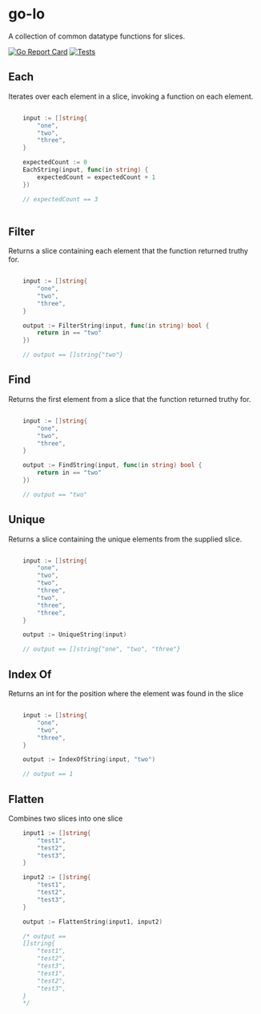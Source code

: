 # go-lo

A collection of common datatype functions for slices.

[![Go Report Card](https://goreportcard.com/badge/github.com/cmaurer/go-lo)](https://goreportcard.com/report/github.com/cmaurer/go-lo)
[![Tests](https://github.com/cmaurer/go-lo/workflows/tests/badge.svg)](https://goreportcard.com/report/github.com/cmaurer/go-lo)

## Each

Iterates over each element in a slice, invoking a function on each element.

```go

    input := []string{
        "one",
        "two",
        "three",
    }

    expectedCount := 0
    EachString(input, func(in string) {
        expectedCount = expectedCount + 1
    })

    // expectedCount == 3
    
```

## Filter

Returns a slice containing each element that the function returned truthy for.

```go

    input := []string{
        "one",
        "two",
        "three",
    }

    output := FilterString(input, func(in string) bool {
        return in == "two"
    })

    // output == []string{"two"}

```

## Find

Returns the first element from a slice that the function returned truthy for.

```go

    input := []string{
        "one",
        "two",
        "three",
    }

    output := FindString(input, func(in string) bool {
        return in == "two"
    })

    // output == "two"

```

## Unique

Returns a slice containing the unique elements from the supplied slice.

```go

    input := []string{
        "one",
        "two",
        "two",
        "three",
        "two",
        "three",
        "three",
    }

    output := UniqueString(input)

    // output == []string{"one", "two", "three"}

```

## Index Of

Returns an int for the position where the element was found in the slice

```go

    input := []string{
        "one",
        "two",
        "three",
    }

    output := IndexOfString(input, "two")

    // output == 1

```

## Flatten

Combines two slices into one slice

```go
    input1 := []string{
        "test1",
        "test2",
        "test3",
    }

    input2 := []string{
        "test1",
        "test2",
        "test3",
    }

    output := FlattenString(input1, input2)

    /* output == 
    []string{
        "test1",
        "test2",
        "test3",
        "test1",
        "test2",
        "test3",
    }
    */
```
